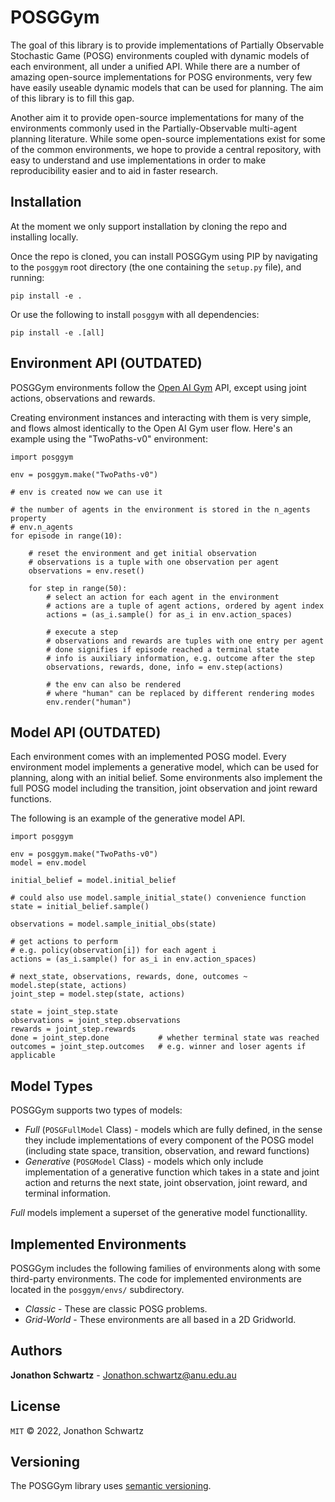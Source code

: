 # POSGGym

The goal of this library is to provide implementations of Partially Observable Stochastic Game (POSG) environments coupled with dynamic models of each environment, all under a unified API. While there are a number of amazing open-source implementations for POSG environments, very few have easily useable dynamic models that can be used for planning. The aim of this library is to fill this gap.

Another aim it to provide open-source implementations for many of the environments commonly used in the Partially-Observable multi-agent planning literature. While some open-source implementations exist for some of the common environments, we hope to provide a central repository, with easy to understand and use implementations in order to make reproducibility easier and to aid in faster research.


## Installation

At the moment we only support installation by cloning the repo and installing locally.

Once the repo is cloned, you can install POSGGym using PIP by navigating to the `posggym` root directory (the one containing the `setup.py` file), and running:

```
pip install -e .
```

Or use the following to install `posggym` with all dependencies:

```
pip install -e .[all]
```


## Environment API (OUTDATED)

POSGGym environments follow the [Open AI Gym](https://github.com/openai/gym) API, except using joint actions, observations and rewards.

Creating environment instances and interacting with them is very simple, and flows almost identically to the Open AI Gym user flow. Here's an example using the "TwoPaths-v0" environment:

```
import posggym

env = posggym.make("TwoPaths-v0")

# env is created now we can use it

# the number of agents in the environment is stored in the n_agents property
# env.n_agents
for episode in range(10):

	# reset the environment and get initial observation
	# observations is a tuple with one observation per agent
	observations = env.reset()

	for step in range(50):
		# select an action for each agent in the environment
		# actions are a tuple of agent actions, ordered by agent index
		actions = (as_i.sample() for as_i in env.action_spaces)

		# execute a step
		# observations and rewards are tuples with one entry per agent
		# done signifies if episode reached a terminal state
		# info is auxiliary information, e.g. outcome after the step
		observations, rewards, done, info = env.step(actions)

		# the env can also be rendered
		# where "human" can be replaced by different rendering modes
		env.render("human")
```


## Model API (OUTDATED)

Each environment comes with an implemented POSG model. Every environment model implements a generative model, which can be used for planning, along with an initial belief. Some environments also implement the full POSG model including the transition, joint observation and joint reward functions.

The following is an example of the generative model API.


```
import posggym

env = posggym.make("TwoPaths-v0")
model = env.model

initial_belief = model.initial_belief

# could also use model.sample_initial_state() convenience function
state = initial_belief.sample()

observations = model.sample_initial_obs(state)

# get actions to perform
# e.g. policy(observation[i]) for each agent i
actions = (as_i.sample() for as_i in env.action_spaces)

# next_state, observations, rewards, done, outcomes ~ model.step(state, actions)
joint_step = model.step(state, actions)

state = joint_step.state
observations = joint_step.observations
rewards = joint_step.rewards
done = joint_step.done           # whether terminal state was reached
outcomes = joint_step.outcomes   # e.g. winner and loser agents if applicable
```


## Model Types

POSGGym supports two types of models:

- *Full* (`POSGFullModel` Class) - models which are fully defined, in the sense they include implementations of every component of the POSG model (including state space, transition, observation, and reward functions)
- *Generative* (`POSGModel` Class) - models which only include implementation of a generative function which takes in a state and joint action and returns the next state, joint observation, joint reward, and terminal information.

*Full* models implement a superset of the generative model functionallity.

## Implemented Environments

POSGGym includes the following families of environments along with some third-party environments. The code for implemented environments are located in the `posggym/envs/` subdirectory.

- *Classic* - These are classic POSG problems.
- *Grid-World* - These environments are all based in a 2D Gridworld.


## Authors

**Jonathon Schwartz** - Jonathon.schwartz@anu.edu.au


## License

`MIT` © 2022, Jonathon Schwartz


## Versioning

The POSGGym library uses [semantic versioning](https://semver.org/).
